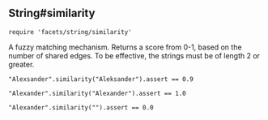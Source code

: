 ## String#similarity

    require 'facets/string/similarity'

A fuzzy matching mechanism. Returns a score from 0-1, based on the number of
shared edges. To be effective, the strings must be of length 2 or greater.

    "Alexsander".similarity("Aleksander").assert == 0.9

    "Alexander".similarity("Alexander").assert == 1.0

    "Alexander".similarity("").assert == 0.0
